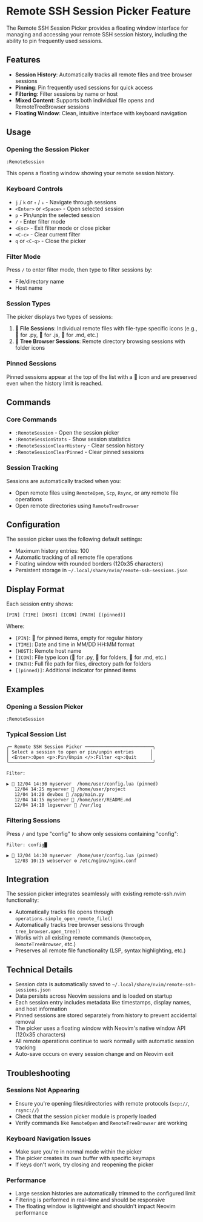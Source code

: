# Remote SSH Session Picker Feature

The Remote SSH Session Picker provides a floating window interface for managing and accessing your remote SSH session history, including the ability to pin frequently used sessions.

## Features

- **Session History**: Automatically tracks all remote files and tree browser sessions
- **Pinning**: Pin frequently used sessions for quick access
- **Filtering**: Filter sessions by name or host
- **Mixed Content**: Supports both individual file opens and RemoteTreeBrowser sessions
- **Floating Window**: Clean, intuitive interface with keyboard navigation

## Usage

### Opening the Session Picker

```vim
:RemoteSession
```

This opens a floating window showing your remote session history.

### Keyboard Controls

- `j` / `k` or `↑` / `↓` - Navigate through sessions
- `<Enter>` or `<Space>` - Open selected session
- `p` - Pin/unpin the selected session
- `/` - Enter filter mode
- `<Esc>` - Exit filter mode or close picker
- `<C-c>` - Clear current filter
- `q` or `<C-q>` - Close the picker

### Filter Mode

Press `/` to enter filter mode, then type to filter sessions by:
- File/directory name
- Host name

### Session Types

The picker displays two types of sessions:

1. **🎨 File Sessions**: Individual remote files with file-type specific icons (e.g., 🐍 for .py, 📄 for .js, 📝 for .md, etc.)
2. **📁 Tree Browser Sessions**: Remote directory browsing sessions with folder icons

### Pinned Sessions

Pinned sessions appear at the top of the list with a 📌 icon and are preserved even when the history limit is reached.

## Commands

### Core Commands

- `:RemoteSession` - Open the session picker
- `:RemoteSessionStats` - Show session statistics
- `:RemoteSessionClearHistory` - Clear session history
- `:RemoteSessionClearPinned` - Clear pinned sessions

### Session Tracking

Sessions are automatically tracked when you:
- Open remote files using `RemoteOpen`, `Scp`, `Rsync`, or any remote file operations
- Open remote directories using `RemoteTreeBrowser`

## Configuration

The session picker uses the following default settings:
- Maximum history entries: 100
- Automatic tracking of all remote file operations
- Floating window with rounded borders (120x35 characters)
- Persistent storage in `~/.local/share/nvim/remote-ssh-sessions.json`

## Display Format

Each session entry shows:
```
[PIN] [TIME] [HOST] [ICON] [PATH] [(pinned)]
```

Where:
- `[PIN]`: 📌 for pinned items, empty for regular history
- `[TIME]`: Date and time in MM/DD HH:MM format
- `[HOST]`: Remote host name
- `[ICON]`: File type icon (🐍 for .py, 📁 for folders, 📝 for .md, etc.)
- `[PATH]`: Full file path for files, directory path for folders
- `[(pinned)]`: Additional indicator for pinned items

## Examples

### Opening a Session Picker
```vim
:RemoteSession
```

### Typical Session List
```
╭─ Remote SSH Session Picker ─────────────────────────╮
│ Select a session to open or pin/unpin entries      │
│ <Enter>:Open <p>:Pin/Unpin </>:Filter <q>:Quit     │
╰─────────────────────────────────────────────────────╯

Filter: 

▶ 📌 12/04 14:30 myserver  /home/user/config.lua (pinned)
   12/04 14:25 myserver 📁 /home/user/project
   12/04 14:20 devbox 🐍 /app/main.py
   12/04 14:15 myserver 📝 /home/user/README.md
   12/04 14:10 logserver 📁 /var/log
```

### Filtering Sessions
Press `/` and type "config" to show only sessions containing "config":
```
Filter: config█

▶ 📌 12/04 14:30 myserver  /home/user/config.lua (pinned)
   12/03 10:15 webserver ⚙️ /etc/nginx/nginx.conf
```

## Integration

The session picker integrates seamlessly with existing remote-ssh.nvim functionality:

- Automatically tracks file opens through `operations.simple_open_remote_file()`
- Automatically tracks tree browser sessions through `tree_browser.open_tree()`
- Works with all existing remote commands (`RemoteOpen`, `RemoteTreeBrowser`, etc.)
- Preserves all remote file functionality (LSP, syntax highlighting, etc.)

## Technical Details

- Session data is automatically saved to `~/.local/share/nvim/remote-ssh-sessions.json`
- Data persists across Neovim sessions and is loaded on startup
- Each session entry includes metadata like timestamps, display names, and host information
- Pinned sessions are stored separately from history to prevent accidental removal
- The picker uses a floating window with Neovim's native window API (120x35 characters)
- All remote operations continue to work normally with automatic session tracking
- Auto-save occurs on every session change and on Neovim exit

## Troubleshooting

### Sessions Not Appearing
- Ensure you're opening files/directories with remote protocols (`scp://`, `rsync://`)
- Check that the session picker module is properly loaded
- Verify commands like `RemoteOpen` and `RemoteTreeBrowser` are working

### Keyboard Navigation Issues
- Make sure you're in normal mode within the picker
- The picker creates its own buffer with specific keymaps
- If keys don't work, try closing and reopening the picker

### Performance
- Large session histories are automatically trimmed to the configured limit
- Filtering is performed in real-time and should be responsive
- The floating window is lightweight and shouldn't impact Neovim performance